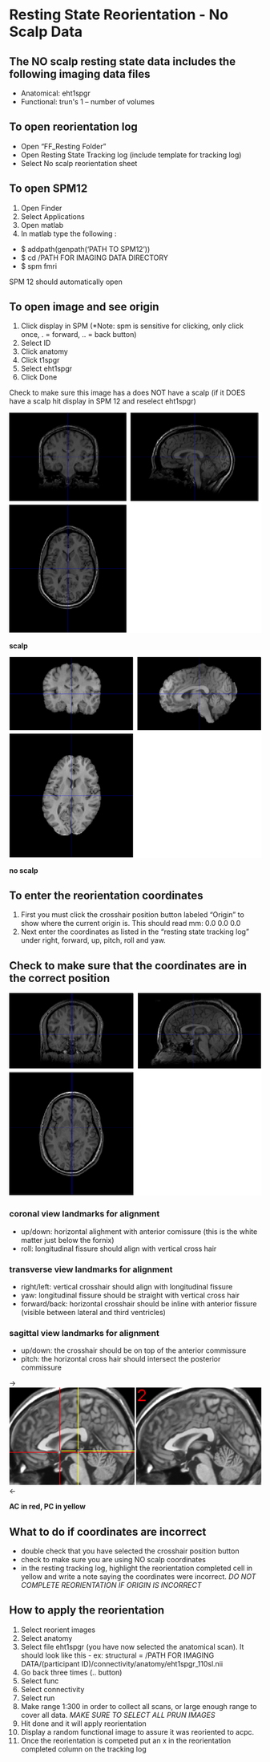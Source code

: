 # Resting State Reorientation - No Scalp Data

## The NO scalp resting state data includes the following imaging data files
-	Anatomical: eht1spgr
- Functional: trun's 1 – number of volumes 

## To open reorientation log
- Open “FF_Resting Folder”
- Open Resting State Tracking log (include template for tracking log)
- Select No scalp reorientation sheet

## To open SPM12
1. Open Finder
1. Select Applications
1. Open matlab
1. In matlab type the following :
- $ addpath(genpath(‘PATH TO SPM12’))
- $ cd /PATH FOR IMAGING DATA DIRECTORY
- $ spm fmri

SPM 12 should automatically open 

## To open image and see origin
1. Click display in SPM  (*Note: spm is sensitive for clicking, only click once, . = forward, .. = back button)
1. Select ID
1. Click anatomy
1. Click t1spgr
1. Select eht1spgr
1. Click Done

Check to make sure this image has a does NOT have a scalp (if it DOES have a scalp hit display in SPM 12 and reselect eht1spgr)

![Image](scalp.png)

**scalp**

![Image](noscalp.png)

**no scalp**

## To enter the reorientation coordinates
1. First you must click the crosshair position button labeled “Origin” to show where the current origin is. This should read mm: 0.0 0.0 0.0
1. Next enter the coordinates as listed in the “resting state tracking log” under right, forward, up, pitch, roll and yaw. 

## Check to make sure that the coordinates are in the correct position

![Image](coordinates.png)

### coronal view landmarks for alignment
- up/down: horizontal alighment with anterior comissure (this is the white matter just below the fornix)
- roll: longitudinal fissure should align with vertical cross hair

### transverse view landmarks for alignment
- right/left: vertical crosshair should align with longitudinal fissure
- yaw: longitudinal fissure should be straight with vertical cross hair
- forward/back: horizontal crosshair should be inline with anterior fissure (visible between lateral and third ventricles)

### sagittal view landmarks for alignment
- up/down: the crosshair should be on top of the anterior commissure
- pitch: the horizontal cross hair should intersect the posterior commissure

->![Image](acpc.png)<-

**AC in red, PC in yellow**

## What to do if coordinates are incorrect
- double check that you have selected the crosshair position button
- check to make sure you are using NO scalp coordinates
- in the resting tracking log, highlight the reorientation completed cell in yellow and write a note saying the coordinates were incorrect. *DO NOT COMPLETE REORIENTATION IF ORIGIN IS INCORRECT*

## How to apply the reorientation
1. Select reorient images
1. Select anatomy
1. Select file eht1spgr (you have now selected the anatomical scan). It should look like this - ex: structural = /PATH FOR IMAGING DATA/(participant ID)/connectivity/anatomy/eht1spgr_110sl.nii
1. Go back three times (.. button)
1. Select func
1. Select connectivity
1. Select run
1. Make range 1:300 in order to collect all scans, or large enough range to cover all data. *MAKE SURE TO SELECT ALL PRUN IMAGES*
1. Hit done and it will apply reorientation 
1. Display a random functional image to assure it was reoriented to acpc.
1. Once the reorientation is competed put an x in the reorientation completed column on the tracking log
